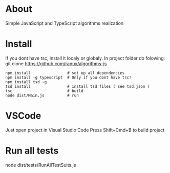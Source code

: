 # About
Simple JavaScript and TypeScript algorithms realization

# Install
If you dont have tsc, install it localy or globaly. In project folder do folowing: 
git clone https://github.com/ranux/algorithms-js

```
npm install                # set up all dependencies
npm install -g typescript  # Only if you dont have tsc!
npm install tsd -g
tsd install                # install tsd files ( see tsd.json )
tsc                        # build
node dist/Main.js          # run
```

# VSCode
Just open project in Visual Studio Code
Press Shift+Cmd+B to build project

# Run all tests
node dist/tests/RunAllTestSuits.js